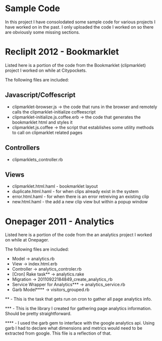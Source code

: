 Sample Code
===========
In this project I have consolodated some sample code for various projects I have worked on in the past. I only uploaded the code I worked on so there are obviously some missing sections.

ReclipIt 2012 - Bookmarklet
===========================
Listed here is a portion of the code from the Bookmarklet (clipmarklet) project I worked on while at Citypockets.

The following files are included:

Javascript/Coffescript
----------------------
- clipmarklet-browser.js -> the code that runs in the browser and remotely calls the clipmarklet-initialize coffeescript
- clipmarklet-initialize.js.coffee.erb -> the code that generates the bookmarklet html and styles it
- clipmarklet.js.coffee -> the script that establishes some utility methods to call on clipmarklet related pages

Controllers
-----------
- clipmarklets_controller.rb

Views
-----
- clipmarklet.html.haml - bookmarklet layout
- duplicate.html.haml - for when clips already exist in the system
- error.html.haml - for when there is an error retreiving an existing clip
- new.html.haml - the add a new clip view but within a popup window

Onepager 2011 - Analytics
=========================
Listed here is a portion of the code from the an analytics project I worked on while at Onepager.

The following files are included:

- Model -> analytics.rb
- View -> index.html.erb
- Controller -> analytics_controler.rb
- [Cron] Rake task** -> analytics.rake
- Migration -> 20110922184849_create_analytics_rb
- Service Wrapper for Analytics*** -> analytics_service.rb
- Garb Model**** -> visitors_grouped.rb

** - This is the task that gets run on cron to gather all page analytics info.

*** - This is the library I created for gathering page analytics information. Should be pretty straightforward.

**** - I used the garb gem to interface with the google analytics api. Using garb I had to declare what dimensions and metrics
would need to be extracted from google. This file is a reflection of that.